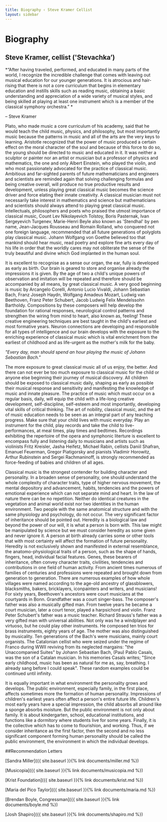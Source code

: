 ```yaml
---
title: Biography ‹ Steve Kramer Cellist
layout: sidebar
---
```


# Biography
## Steve Kramer, cellist ('Stevachka’)


*“After having traveled, performed, and educated in many parts of the world, I recognize the incredible challenge that comes with leaving out musical education for our younger generations. It is atrocious and hair-rising that there is not a core curriculum that begins in elementary education and instills skills such as reading music, obtaining a basic understanding and appreciation of a wide variety of musical styles, and being skilled at playing at least one instrument which is a member of the classical symphony orchestra.” * 

– Steve Kramer

Plato, who made music a core curriculum of his academy, said that he would teach the child music, physics, and philosophy, but most importantly music because the patterns in music and all of the arts are the very keys to learning. Aristotle recognized that the power of music produced a certain effect on the moral character of the soul and because of this force to do so, the young should be directed to music and educated in it. It was neither a sculptor or painter nor an artist or musician but a professor of physics and mathematics, the one and only Albert Einstein, who played the violin, and who most passionately advocated for the practice of classical music. Ambitious and far-sighted parents of future mathematicians and engineers and scientists are reminded again that solving challenging formulas and being creative overall, will produce no true productive results and development, unless playing great classical music becomes the science driver and force elating their innate creativity. A classical musician must not necessarily take interest in mathematics and science but mathematicians and scientists should always attend to playing great classical music. Intellectuals, philosophers and poets who praised the utmost importance of classical music, Count Lev Nikolayevich Tolstoy, Boris Pasternak, Ivan Sergeyevich Turgenev, Marie-Henri Beyle also known as 'Stendhal' by pen name, Jean-Jacques Rousseau and Romain Rolland, who conquered not one foreign language, recommended that all future generations of polyglots play classical music. Johann Wolfgang von Goethe believed too that mankind should hear music, read poetry and explore fine arts every day of his life in order that the worldly cares may not obliterate the sense of the truly beautiful and divine which God implanted in the human soul. 

It is excellent to recognise as a sense our organ, the ear, fully is developed as early as birth. Our brain is geared to store and organise already the impressions it is given. By the age of two a child's unique powers of observation and imitation will be repeated and therefore should be accompanied by all means, by great classical music. A very good beginning is music by Arcangelo Corelli, Antonio Lucio Vivaldi, Johann Sebastian Bach, Franz Joseph Haydn, Wolfgang Amadeus Mozart, Ludwig van Beethoven, Franz Peter Schubert, Jacob Ludwig Felix Mendelssohn Bartholdy. Compositions by these composers will help develop the foundation for rational responses, neurological control patterns and strengthen the wiring from mind to heart, also known as, feeling! These creative engineering techniques are best taught in the child's earliest and most formative years. Neuron connections are developing and responsible for all types of intelligence and our brain develops with the exposure to the enriching experience of classical music which is vital enrichment from the earliest of childhood and as life-urgent as the mother's milk for the baby.

*"Every day, man should spend an hour playing the music of Johann Sebastian Bach."* 

The more exposure to great classical music all of us enjoy, the better. And there can not ever be too much exposure to classical music for the child or anyone else beginning their journey of musical discovery. All children should be exposed to classical music daily, shaping as early as possible their musical response and sensitivity and manifesting the knowledge of music and innate pleasure. The practice of music which must occur on a regular basis, daily, will equip the child with a life-long creative development, self-discipline, self-esteem and most importantly, developing vital skills of critical thinking. The art of nobility, classical music, and the art of music education needs to be seen as an integral part of any teaching progress.  Make sure that your child lives with music everyday. Play an instrument for the child, play records and take the child to live-performances, at meal times, play times and bedtimes.
Recordings exhibiting the repertoire of the opera and symphonic literture is excellent to encompass fully and listening daily to musicians and artists such as violinists Fritz Kreisler, Jasha Heifetz, Michael Rabin, cellists Daniil Shafran, Emanuel Feuerman, Gregor Piatigorsky and pianists Vladimir Horowitz, Arthur Rubinstein and Sergei Rachmaninoff, is strongly recommended as force-feeding of babies and children of all ages.  

Classical music is the strongest contender for building character and personality. In a broaden sense of personality, one should understand the whole complexity of character traits, type of higher nervous movement, the mental depository and advancement, habits, tendencies and the powers of emotional experience which can not separate mind and heart. In the law of nature there can be no repetition. Neither do identical creatures in the vegetation and animal world exist nor two identities in the human environment. Two people with the same anatomical structure and with the same physiology and psychology, do not occur.  The very significant factor of inheritance should be pointed out. Heredity is a biological law and beyond the power of our will, it is what a person is born with. This law might be manipulated by science but we must consider heredity as some given and never ignore it. A person at birth already carries some or other tools that with most certainty will affect the formation of future personality. Heredity is not exclusively shown and manifested in external resemblance, the anatomo-physiological traits of a person, such as the shape of hands, fingers, head, individual facial features. Genes, these bearers of inheritance, often convey character traits, civilities, tendencies and contributions in one field of human activity. From ancient times numerous of families of centuries and professions were repeated and brought down from generation to generation. There are numerous examples of how whole villages were named according to the age-old ancestry of glassblowers, blacksmiths, bakers, bricklayers, iconpainters and writers, and musicians! For sixty years, Beethoven's ancestors were court musicians at the courtyards in Bonn. Grandfather was a court singer-bass. The composer's father was also a musically gifted man. From twelve years he became a court musician, later a court tenor, played a harpsichord and violin. Franz Peter Schubert's father was a music teacher. Richard Strauss's father was a very gifted man with universal abilities. Not only was he a windplayer and virtuoso, but he could play other instruments. He composed ten trios for brass instruments, eighty years of age. The mother was also distinguished by musicality. Ten generations of the Bach's were musicians, mainly court organists. The Catalonian cellist who were seized under the regime of Franco during WWII reviving from its neglected margains: "the Unaccompanied Suites" by Johann Sebastian Bach, (Pau) Pablo Casals, was the son of a Catalan musician. In his memories Casals writes; "Since early childhood, music has been as natural for me as, say, breathing. I already sang before I could speak". These random examples could be continued until infinity. 

It is equally important in what environment the personality grows and develops. The public environment, especially family, in the first place, affects sometimes more the formation of human personality. Impressions of children's earliest years often affect a person's entire future life. Children's most early years have a special impression, the child absorbs all around like a sponge absorbs moisture. But the public environment is not only about family. It is about kindergarten, school, educational institutions, and functions like a dormitory where students live for some years. Finally, it is the collective which has to come to flourishion, and working. Thus, if we consider inheritance as the first factor, then the second and no less significant component forming human personality should be called the public environment, the environment in which the individual develops.



##Recommendation Letters

[Sandra Miller]({{ site.baseurl }}{% link documents/miller.md %})

[Musicopia]({{ site.baseurl }}{% link documents/musicopia.md %})

[Krist Foundation]({{ site.baseurl }}{% link documents/krist.md %})

[Maria del Pico Taylor]({{ site.baseurl }}{% link documents/maria.md %})

[Brendan Boyle, Congressman]({{ site.baseurl }}{% link documents/boyle.md %})

[Josh Shapiro]({{ site.baseurl }}{% link documents/shapiro.md %})

